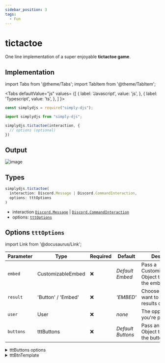 ```yaml
---
sidebar_position: 3
tags:
  - Fun
---
```


# tictactoe

One line implementation of a super enjoyable **tictactoe game**.

## Implementation

import Tabs from '@theme/Tabs';
import TabItem from '@theme/TabItem';

<Tabs
  defaultValue="js"
  values= {[
    { label: 'Javascript', value: 'js', },
    { label: 'Typescript', value: 'ts', },
  ]
}>
<TabItem value="js">

```js
const simplydjs = require("simply-djs");
```

</TabItem>

<TabItem value="ts">

```ts
import simplydjs from "simply-djs";
```

</TabItem>

</Tabs>

```js
simplydjs.tictactoe(interaction, { 
  // options (optional)
})
```

## Output

![image](https://user-images.githubusercontent.com/71836991/173194911-6a800bd8-b7f8-4d2f-8089-dba1843b0a75.png)

## Types
```ts
simplydjs.tictactoe(
  interaction: Discord.Message | Discord.CommandInteraction,
  options: tttOptions
)
```

- interaction [`Discord.Message`](https://discord.js.org/#/docs/discord.js/stable/class/Message) | [`Discord.CommandInteraction`](https://discord.js.org/#/docs/discord.js/stable/class/CommandInteraction)
- options: [`tttOptions`](#options-tttoptions)

## Options `tttOptions`

import Link from '@docusaurus/Link';

| Parameter | Type | Required | Default    | Description |
| --------- | ----- | -------- | -------- | ---------- |
| `embed` | <Link to="/docs/typedef/CustomizableEmbed">CustomizableEmbed</Link> | ❌   | _Default Embed_     | Pass a CustomizableEmbed Object to customize the embed  |
| `result` | <Link to="https://developer.mozilla.org/en-US/docs/Web/JavaScript/Reference/Global_Objects/String">'Button' / 'Embed'</Link> | ❌        | _'EMBED'_  | Choose the way you want to show the results of the match |
| `user`   | <Link to="https://discord.js.org/#/docs/discord.js/stable/class/User">User</Link>     | ❌        | _none_ | The opponent you're playing with. |
| `buttons` | <Link to="#tttbuttons">tttButtons</Link> | ❌   | _Default Buttons_     | Pass an tttButtons Object to customize the buttons  |

<details style={{border: '0px solid'}}>
  <summary>tttButtons options</summary>

## `tttButtons`

| Parameter      | Type                                                                                                                       | Description                                   |
| ------------ | -------------------------------------------------------------------------------------------------------------------------- | ---------------------------------------------------- |
| `X`        | <Link to="#tttBtnTemplate">tttBtnTemplate</Link> | The Customization of the move of the 'X' user    |
| `O`       | <Link to="#tttBtnTemplate">tttBtnTemplate</Link> | The Customization of the move of the 'O' user    |
| `idle`    | <Link to="#tttBtnTemplate">tttBtnTemplate</Link> | The Customization of the button which is not occupied   |

</details>


<details style={{border: '0px solid'}}>
  <summary>tttBtnTemplate</summary>
  

## `tttBtnTemplate`


| Parameter      | Type                                                                                                                       | Description                                   |
| ------------ | -------------------------------------------------------------------------------------------------------------------------- | ---------------------------------------------------- |
| `style`       | <Link to="https://discord.js.org/#/docs/discord.js/stable/typedef/MessageButtonStyle">MessageButtonStyle</Link>       | The Style of the Button of your choice    |
| `emoji`       | <Link to="https://developer.mozilla.org/en-US/docs/Web/JavaScript/Reference/Global_Objects/String">string</Link>       | Custom Emoji (or) any emoji for your button.    |

</details>